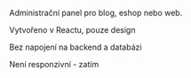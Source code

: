 Administrační panel pro blog, eshop nebo web.

Vytvořeno v Reactu, pouze design

Bez napojení na backend a databázi

Není responzivní - zatím
